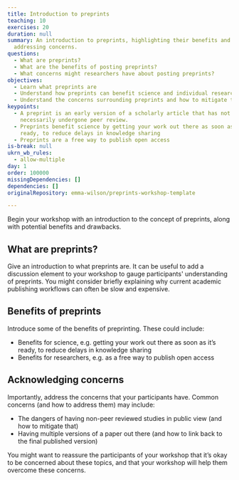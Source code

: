 ```yaml
---
title: Introduction to preprints
teaching: 10
exercises: 20
duration: null
summary: An introduction to preprints, highlighting their benefits and
  addressing concerns.
questions:
  - What are preprints?
  - What are the benefits of posting preprints?
  - What concerns might researchers have about posting preprints?
objectives:
  - Learn what preprints are
  - Understand how preprints can benefit science and individual researchers
  - Understand the concerns surrounding preprints and how to mitigate them
keypoints:
  - A preprint is an early version of a scholarly article that has not
    necessarily undergone peer review.
  - Preprints benefit science by getting your work out there as soon as it's
    ready, to reduce delays in knowledge sharing
  - Preprints are a free way to publish open access
is-break: null
ukrn_wb_rules:
  - allow-multiple
day: 1
order: 100000
missingDependencies: []
dependencies: []
originalRepository: emma-wilson/preprints-workshop-template

---
```

Begin your workshop with an introduction to the concept of preprints, along with potential benefits and drawbacks.

## What are preprints?

Give an introduction to what preprints are. It can be useful to add a discussion element to your workshop to gauge participants' understanding of preprints. You might consider briefly explaining why current academic publishing workflows can often be slow and expensive.

## Benefits of preprints

Introduce some of the benefits of preprinting. These could include:

- Benefits for science, e.g. getting your work out there as soon as it’s ready, to reduce delays in knowledge sharing
- Benefits for researchers, e.g. as a free way to publish open access

## Acknowledging concerns

Importantly, address the concerns that your participants have. Common concerns (and how to address them) may include:

- The dangers of having non-peer reviewed studies in public view (and how to mitigate that)
- Having multiple versions of a paper out there (and how to link back to the final published version)

You might want to reassure the participants of your workshop that it’s okay to be concerned about these topics, and that your workshop will help them overcome these concerns.